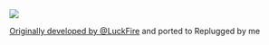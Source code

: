 <img src="https://i.imgur.com/biNKR09.png">

[Originally developed by @LuckFire](https://github.com/discord-extensions/modern-indicators) and
ported to Replugged by me
